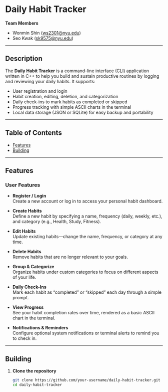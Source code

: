 # Daily Habit Tracker

**Team Members**  
- Wonmin Shin (<ws2301@nyu.edu>)  
- Seo Kwak (<sk9575@nyu.edu>)  

---

## Description

The **Daily Habit Tracker** is a command-line interface (CLI) application written in C++ to help you build and sustain productive routines by logging and reviewing your daily habits. It supports:

- User registration and login  
- Habit creation, editing, deletion, and categorization  
- Daily check-ins to mark habits as completed or skipped  
- Progress tracking with simple ASCII charts in the terminal  
- Local data storage (JSON or SQLite) for easy backup and portability  

---

## Table of Contents

- [Features](#features)  
- [Building](#building)  

---

## Features

### User Features

- **Register / Login**  
  Create a new account or log in to access your personal habit dashboard.

- **Create Habits**  
  Define a new habit by specifying a name, frequency (daily, weekly, etc.), and category (e.g., Health, Study, Fitness).

- **Edit Habits**  
  Update existing habits—change the name, frequency, or category at any time.

- **Delete Habits**  
  Remove habits that are no longer relevant to your goals.

- **Group & Categorize**  
  Organize habits under custom categories to focus on different aspects of your life.

- **Daily Check-Ins**  
  Mark each habit as “completed” or “skipped” each day through a simple prompt.

- **View Progress**  
  See your habit completion rates over time, rendered as a basic ASCII chart in the terminal.

- **Notifications & Reminders**  
  Configure optional system notifications or terminal alerts to remind you to check in.

---

## Building

1. **Clone the repository**  
   ```bash
   git clone https://github.com/your-username/daily-habit-tracker.git
   cd daily-habit-tracker
